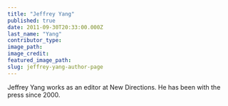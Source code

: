 ```yaml
---
title: "Jeffrey Yang"
published: true
date: 2011-09-30T20:33:00.000Z
last_name: "Yang"
contributor_type:
image_path:
image_credit:
featured_image_path:
slug: jeffrey-yang-author-page
---
```


Jeffrey Yang works as an editor at New Directions. He has been with the press since 2000.

